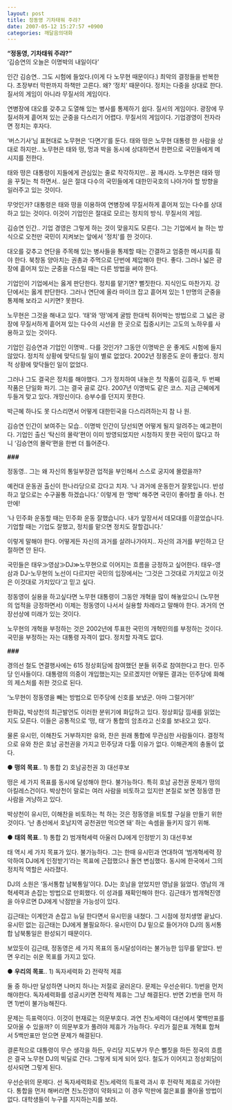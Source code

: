 ```yaml
---
layout: post
title: 정동영 기차태워 주랴?
date: 2007-05-12 15:27:57 +0900
categories: 깨달음의대화
---
```

**“정동영, 기차태워 주랴?”**  
‘김승연의 오늘은 이명박의 내일이다’

인간 김승연.. 그도 시험에 들었다.(이게 다 노무현 때문이다.) 최악의 결정들을 반복한다. 초장부터 막판까지 하책만 고른다. 왜? ‘정치’ 때문이다. 정치는 다중을 상대로 한다. 질서의 게임이 아니라 무질서의 게임이다. 

연병장에 대오를 갖추고 도열해 있는 병사를 통제하기 쉽다. 질서의 게임이다. 광장에 무질서하게 흩어져 있는 군중을 다스리기 어렵다. 무질서의 게임이다. 기업경영이 전자라면 정치는 후자다. 

‘버스기사’님 표현대로 노무현은 ‘다면기’를 둔다. 태와 떵은 노무현 대통령 한 사람을 상대로 하지만.. 노무현은 태와 떵, 멍과 박을 동시에 상대하면서 한편으로 국민들에게 메시지를 전한다. 

태와 떵은 대통령이 지들에게 관심있는 줄로 착각하지만.. 꿈 깨시라. 노무현은 태와 떵을 꾸짖는 척 하면서.. 실은 절대 다수의 국민들에게 대한민국호의 나아가야 할 방향을 일러주고 있는 것이다. 

무엇인가? 대통령은 태와 떵을 이용하여 연병장에 무질서하게 흩어져 있는 다수를 상대하고 있는 것이다. 이것이 기업인은 절대로 모르는 정치의 방식. 무질서의 게임.

김승연 인간.. 기업 경영은 그렇게 하는 것이 맞을지도 모른다. 그는 기업에서 늘 하는 방식으로 오천만 국민이 지켜보는 앞에서 '정치'를 한 것이다. 

대오를 갖추고 연단을 주목해 있는 병사들을 통제할 때는 간결하고 엄중한 메시지를 줘야 한다. 북창동 양아치는 권총과 주먹으로 단번에 제압해야 한다. 좋다. 그러나 넓은 광장에 흩어져 있는 군중을 다스릴 때는 다른 방법을 써야 한다.

기업인이 기업에서는 옳게 판단한다. 정치를 맡기면? 뻘짓한다. 지식인도 마찬가지. 강단에서는 옳게 판단한다. 그러나 연단에 올라 마이크 잡고 흩어져 있는 1 만명의 군중을 통제해 보라고 시키면? 못한다. 

노무현은 그것을 해내고 있다. ‘태’와 ‘떵’에게 굴밤 한대씩 쥐어박는 방법으로 그 넓은 광장에 무질서하게 흩어져 있는 다수의 시선을 한 곳으로 집중시키는 고도의 노하우를 사용하고 있는 것이다. 

기업인 김승연과 기업인 이명박.. 다를 것인가? 그동안 이명박은 운 좋게도 시험에 들지 않았다. 정치적 상황에 맞닥드릴 일이 별로 없었다. 2002년 정몽준도 운이 좋았다. 정치적 상황에 맞닥들인 일이 없었다. 

그러나 그도 결국은 정치를 해야했다. 그가 정치하여 내놓은 첫 작품이 김흥국, 두 번째 작품은 단일화 파기. 그는 결국 골로 갔다. 2007년 이명박도 같은 코스. 지금 근혜에게 두들겨 맞고 있다. 개망신이다. 승부수를 던지지 못한다. 

박근혜 하나도 못 다스리면서 어떻게 대한민국을 다스리려하는지 참 나 원.

김승연 인간이 보여주는 모습.. 이명박 인간이 당선되면 어떻게 될지 알려주는 예고편이다. 기업인 출신 ‘탁신의 몰락’편이 이미 방영되었지만 시청하지 못한 국민이 많다고 하니 ‘김승연의 몰락’편을 한번 더 틀어준다. 

**###**

정동영.. 그는 왜 자신의 통일부장관 업적을 부인해서 스스로 궁지에 몰렸을까? 

예컨대 운동권 출신이 한나라당으로 갔다고 치자. ‘나 과거에 운동한거 잘못입니다. 반성하고 앞으로는 수구꼴통 하겠습니다.’ 이렇게 한 ‘명박’ 해주면 국민이 좋아할 줄 아나. 천만에!

‘나 민주화 운동할 때는 민주화 운동 잘했습니다. 내가 앞장서서 데모대를 이끌었습니다. 기업할 때는 기업도 잘했고, 정치를 맡으면 정치도 잘할겁니다.’ 

이렇게 말해야 한다. 어떻게든 자신의 과거를 살려나가야지.. 자신의 과거를 부인하고 단절하면 안 된다. 

국민들은 태우≫영삼≫DJ≫노무현으로 이어지는 흐름을 긍정하고 싶어한다. 태우-영삼과 DJ-노무현의 노선이 다르지만 국민의 입장에서는 ‘그것은 그것대로 가치있고 이것은 이것대로 가치있다’고 믿고 싶다. 

정동영이 실용을 하고싶다면 노무현 대통령이 그동안 개혁을 많이 해놓았으니 (노무현의 업적을 긍정하면서) 이제는 정동영이 나서서 실용할 차례라고 말해야 한다. 과거의 연장선상에 미래가 있는 것이다. 

노무현의 개혁을 부정하는 것은 2002년에 투표한 국민의 개혁민의를 부정하는 것이다. 국민을 부정하는 자는 대통령 자격이 없다. 정치할 자격도 없다. 

**###**

경의선 철도 연결행사에는 615 정상회담에 참여했던 분들 위주로 참여한다고 한다. 민주당 인사들이다. 대통령의 의중이 개입했는지는 모르겠지만 어떻든 결과는 민주당에 화해의 제스처를 취한 것으로 된다. 

‘노무현이 정동영을 빼는 방법으로 민주당에 신호를 보냈군. 아마 그럴거야!’

한화갑, 박상천의 최근발언도 이러한 분위기에 화답하고 있다. 정상회담 낌새를 읽었는지도 모른다. 이들은 공통적으로 ‘떵, 태’가 통합의 암초라고 신호를 보내오고 있다. 

물론 유시민, 이해찬도 거부하지만 유와, 찬은 원래 통합에 무관심한 사람들이다. 결정적으로 유와 찬은 호남 공천권을 가지고 민주당과 다툴 이유가 없다. 이해관계의 충돌이 없다. 

● **떵의 목표**.. 1) 통합 2) 호남공천권 3) 대선후보 

떵은 세 가지 목표를 동시에 달성해야 한다. 불가능하다. 특히 호남 공천권 문제가 떵의 아킬레스건이다. 박상천이 말로는 여러 사람을 비토하고 있지만 본질로 보면 정동영 한 사람을 겨냥하고 있다.

박상천이 유시민, 이해찬을 비토하는 척 하는 것은 정동영을 비토할 구실을 만들기 위한 것이다. ‘난 총선에서 호남지역 공천권만 먹으면 돼’ 하는 속셈을 들키지 않기 위해.

● **태의 목표**.. 1) 통합 2) 범개혁세력 아울러 DJ에게 인정받기 3) 대선후보

태 역시 세 가지 목표가 있다. 불가능하다. 그는 한때 유시민과 연대하여 ‘범개혁세력 장악하여 DJ에게 인정받기’라는 목표에 근접했으나 돌연 변심했다. 동시에 한국에서 그의 정치적 역할은 사라졌다. 

DJ의 소원은 ‘동서통합 남북통일’이다. DJ는 호남을 얻었지만 영남을 잃었다. 영남의 개혁세력과 손잡는 방법으로 만회했다. 이 성과를 재확인해야 한다. 김근태가 범개혁진영을 아우르면 DJ에게 낙점받을 가능성이 있다. 

김근태는 이계안과 손잡고 뉴딜 한다면서 유시민을 내쳤다. 그 시점에 정치생명 끝났다. 유시민 없는 김근태는 DJ에게 불필요하다. 유시민이 DJ 밑으로 들어가야 DJ의 동서통합 남북통일은 완성되기 때문이다. 

보았듯이 김근태, 정동영은 세 가지 목표의 동시달성이라는 불가능한 임무를 맡았다. 반면 우리는 쉬운 목표를 가지고 있다. 

● **우리의 목표**.. 1) 독자세력화 2) 전략적 제휴 

둘 중 하나만 달성하면 나머지 하나는 저절로 굴러온다. 문제는 우선순위다. 1)번을 먼저 해야한다. 독자세력화를 성공시키면 전략적 제휴는 그냥 해결된다. 반면 2)번을 먼저 하면 1)번이 불가능해진다. 

문제는 득표력이다. 이것이 현재로는 의문부호다. 과연 친노세력이 대선에서 몇백만표를 모아올 수 있을까? 이 의문부호가 풀려야 제휴가 가능하다. 우리가 젊은표 개혁표 합쳐서 5백만표만 얻으면 문제가 해결된다. 

결론적으로 대통령이 무슨 생각을 하든, 우리당 지도부가 무슨 뻘짓을 하든 정국의 흐름은 결국 노무현 DJ의 빅딜로 간다. 그렇게 되게 되어 있다. 철도가 이어지고 정상회담이 성사되면 그렇게 된다. 

우선순위의 문제다. 선 독자세력화로 친노세력의 득표력 과시 후 전략적 제휴로 가야한다. 통합을 먼저 해버리면 친노진영이 약화되고 이 경우 막판에 젊은표를 몰아올 방법이 없다. 대학생들이 누구를 지지하는지를 보라.